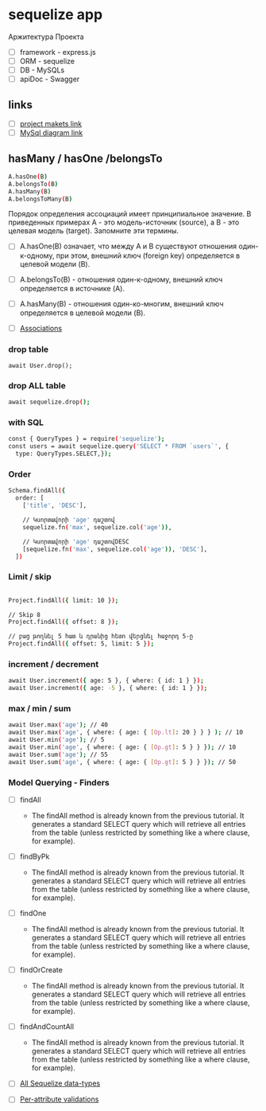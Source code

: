 # sequelize app

Аржитектура Проекта

- [ ] framework - express.js
- [ ] ORM - sequelize
- [ ] DB - MySQLs
- [ ] apiDoc - Swagger

## links

- [ ] [project makets link](https://templatesjungle.com/downloads/nextgen-free-nft-marketplace-figma-website-design/)
- [ ] [MySql diagram link](https://dbdiagram.io/d/67916deb37f5d6cbeb9e49fe)

## hasMany / hasOne /belongsTo

```bash
A.hasOne(B)
A.belongsTo(B)
A.hasMany(B)
A.belongsToMany(B)
```

Порядок определения ассоциаций имеет принципиальное значение. В приведенных примерах A - это модель-источник (source), а B - это целевая модель (target). Запомните эти термины.

- [ ] A.hasOne(B) означает, что между A и B существуют отношения один-к-одному, при этом, внешний ключ (foreign key) определяется в целевой модели (B).

- [ ] A.belongsTo(B) - отношения один-к-одному, внешний ключ определяется в источнике (A).

- [ ] A.hasMany(B) - отношения один-ко-многим, внешний ключ определяется в целевой модели (B).
- [ ] [Associations](https://sequelize.org/docs/v6/core-concepts/assocs/)

### drop table

```sample
await User.drop();
```

### drop ALL table

```bash
await sequelize.drop();
```

### with SQL

```bash
const { QueryTypes } = require('sequelize');
const users = await sequelize.query('SELECT * FROM `users`', {
  type: QueryTypes.SELECT,});
```

### Order

```bash
Schema.findAll({
  order: [
    ['title', 'DESC'],

    // Կսորտավորի 'age' դաշտով
    sequelize.fn('max', sequelize.col('age')),

    // Կսորտավորի 'age' դաշտովDESC
    [sequelize.fn('max', sequelize.col('age')), 'DESC'],
  ])
```

### Limit / skip

```bash

Project.findAll({ limit: 10 });

// Skip 8
Project.findAll({ offset: 8 });

// բաց թողնել 5 հատ և դրանից հետո վերցնել հաջորդ 5-ը
Project.findAll({ offset: 5, limit: 5 });
```

### increment / decrement

```bash
await User.increment({ age: 5 }, { where: { id: 1 } });
await User.increment({ age: -5 }, { where: { id: 1 } });
```

### max / min / sum

```bash
await User.max('age'); // 40
await User.max('age', { where: { age: { [Op.lt]: 20 } } } ); // 10
await User.min('age'); // 5
await User.min('age', { where: { age: { [Op.gt]: 5 } } }); // 10
await User.sum('age'); // 55
await User.sum('age', { where: { age: { [Op.gt]: 5 } } }); // 50
```

### Model Querying - Finders

- [ ] findAll
  - The findAll method is already known from the previous tutorial. It generates a standard SELECT query which will retrieve all entries from the table (unless restricted by something like a where clause, for example).
- [ ] findByPk
  - The findAll method is already known from the previous tutorial. It generates a standard SELECT query which will retrieve all entries from the table (unless restricted by something like a where clause, for example).
- [ ] findOne
  - The findAll method is already known from the previous tutorial. It generates a standard SELECT query which will retrieve all entries from the table (unless restricted by something like a where clause, for example).
- [ ] findOrCreate
  - The findAll method is already known from the previous tutorial. It generates a standard SELECT query which will retrieve all entries from the table (unless restricted by something like a where clause, for example).
- [ ] findAndCountAll

  - The findAll method is already known from the previous tutorial. It generates a standard SELECT query which will retrieve all entries from the table (unless restricted by something like a where clause, for example).

- [ ] [All Sequelize data-types](https://sequelize.org/docs/v6/core-concepts/model-basics/#data-types)
- [ ] [Per-attribute validations](https://sequelize.org/docs/v6/core-concepts/validations-and-constraints/#per-attribute-validations)
